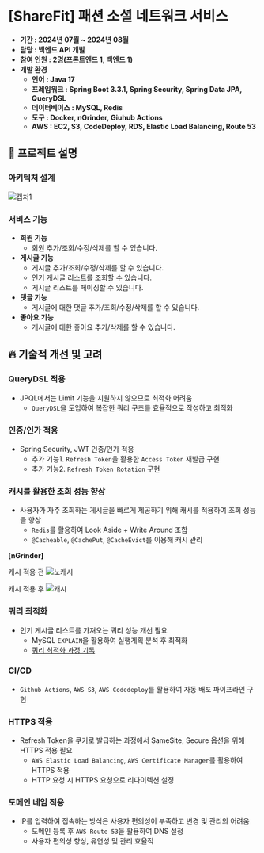 # [ShareFit] 패션 소셜 네트워크 서비스
- **기간 : 2024년 07월 ~ 2024년 08월**
- **담당 : 백엔드 API 개발**
- **참여 인원 : 2명(프론트엔드 1, 백엔드 1)**
- **개발 환경**
    - **언어 : Java 17**
    - **프레임워크 : Spring Boot 3.3.1, Spring Security, Spring Data JPA, QueryDSL**
    - **데이터베이스 : MySQL, Redis**
    - **도구 : Docker, nGrinder, Giuhub Actions**
    - **AWS : EC2, S3, CodeDeploy, RDS, Elastic Load Balancing, Route 53**

## :mag_right: 프로젝트 설명

### 아키텍처 설계
![캡처1](https://github.com/user-attachments/assets/dc1d5b29-aabe-4f72-998b-1b0b3ce3655f)

### 서비스 기능
- **회원 기능**
    - 회원 추가/조회/수정/삭제를 할 수 있습니다.
- **게시글 기능**
    - 게시글 추가/조회/수정/삭제를 할 수 있습니다.
    - 인기 게시글 리스트를 조회할 수 있습니다.
    - 게시글 리스트를 페이징할 수 있습니다.
- **댓글 기능**
    - 게시글에 대한 댓글 추가/조회/수정/삭제를 할 수 있습니다.
- **좋아요 기능**
    - 게시글에 대한 좋아요 추가/삭제를 할 수 있습니다.
 
## :fire: 기술적 개선 및 고려

### QueryDSL 적용
- JPQL에서는 Limit 기능을 지원하지 않으므로 최적화 어려움
    - `QueryDSL`을 도입하여 복잡한 쿼리 구조를 효율적으로 작성하고 최적화

### 인증/인가 적용
- Spring Security, JWT 인증/인가 적용
    - 추가 기능1. `Refresh Token`을 활용한 `Access Token` 재발급 구현
    - 추가 기능2. `Refresh Token Rotation` 구현
      
### 캐시를 활용한 조회 성능 향상
- 사용자가 자주 조회하는 게시글을 빠르게 제공하기 위해 캐시를 적용하여 조회 성능을 향상
    - `Redis`를 활용하여 Look Aside + Write Around 조합
    - `@Cacheable`, `@CachePut`, `@CacheEvict`를 이용해 캐시 관리

**[nGrinder]**

캐시 적용 전
![노캐시](https://github.com/user-attachments/assets/7731ff28-524d-4674-b1cb-6b58fbd63b45)

캐시 적용 후
![캐시](https://github.com/user-attachments/assets/3f96330e-8db2-4ce8-a1f1-ab40f13d42a3)

### 쿼리 최적화
- 인기 게시글 리스트를 가져오는 쿼리 성능 개선 필요
    - MySQL `EXPLAIN`을 활용하여 실행계획 분석 후 최적화
    - [쿼리 최적화 과정 기록](https://velog.io/@gcael/MySQL-%EC%BF%BC%EB%A6%AC-%EC%B5%9C%EC%A0%81%ED%99%94-qs9vrhhi)

### CI/CD
- `Github Actions`, `AWS S3`, `AWS Codedeploy`를 활용하여 자동 배포 파이프라인 구현

### HTTPS 적용
- Refresh Token을 쿠키로 발급하는 과정에서 SameSite, Secure 옵션을 위해 HTTPS 적용 필요
    - `AWS Elastic Load Balancing`, `AWS Certificate Manager`를 활용하여 HTTPS 적용
    - HTTP 요청 시 HTTPS 요청으로 리다이렉션 설정

### 도메인 네임 적용
- IP를 입력하여 접속하는 방식은 사용자 편의성이 부족하고 변경 및 관리의 어려움
    - 도메인 등록 후 `AWS Route 53`을 활용하여 DNS 설정
    - 사용자 편의성 향상, 유연성 및 관리 효율적
